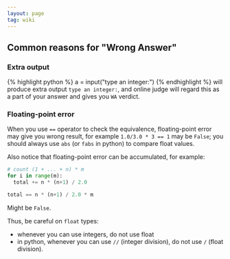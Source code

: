 ```yaml
---
layout: page
tag: wiki
---
```


## Common reasons for "Wrong Answer"

### Extra output

{% highlight python %}
a = input("type an integer:")
{% endhighlight %}
  will produce extra output `type an integer:`, and online judge will regard this as a part of your answer and
gives you `WA` verdict.

### Floating-point error

When you use `==` operator to check the equivalence, floating-point error may give you wrong result, 
for example `1.0/3.0 * 3 == 1` may be `False`; you should always use `abs` (or `fabs` in python) to compare float values.

Also notice that floating-point error can be accumulated,  for example:
```python
# count (1 + ... + n) * m
for i in range(m):
  total += n * (n+1) / 2.0

total == n * (n+1) / 2.0 * m
```
Might be `False`.

Thus, be careful on `float` types:

* whenever you can use integers, do not use float
* in python, whenever you can use `//` (integer division), do not use `/` (float division).
